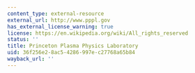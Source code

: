 ```yaml
---
content_type: external-resource
external_url: http://www.pppl.gov
has_external_license_warning: true
license: https://en.wikipedia.org/wiki/All_rights_reserved
status: ''
title: Princeton Plasma Physics Laboratory
uid: 36f256e2-8ac5-4286-997e-c27768a65b84
wayback_url: ''
---
```

